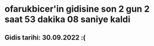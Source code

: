 # ofarukbicer'in gidisine son 2 gun 2 saat 53 dakika 08 saniye kaldi

## Gidis tarihi: 30.09.2022 :(